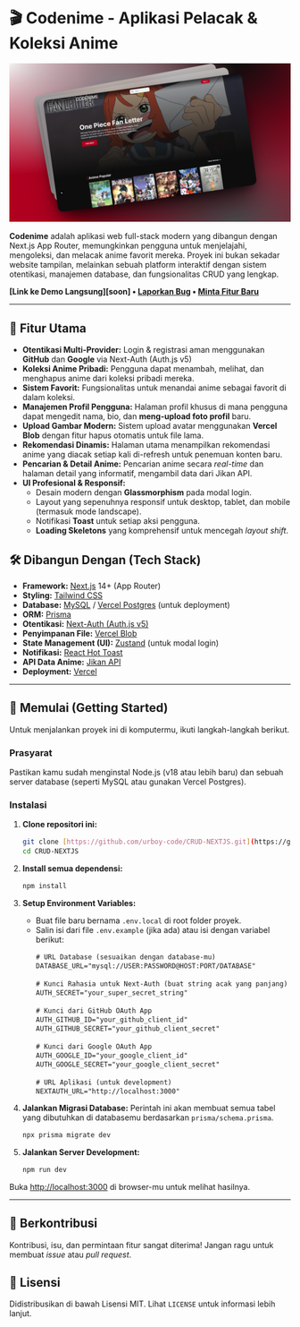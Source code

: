 # 🎬 Codenime - Aplikasi Pelacak & Koleksi Anime

![Codenime Showcase](./.github/assets/1920x1080-homepage-codenime-styled_v2.png)

**Codenime** adalah aplikasi web full-stack modern yang dibangun dengan Next.js App Router, memungkinkan pengguna untuk menjelajahi, mengoleksi, dan melacak anime favorit mereka. Proyek ini bukan sekadar website tampilan, melainkan sebuah platform interaktif dengan sistem otentikasi, manajemen database, dan fungsionalitas CRUD yang lengkap.

**[Link ke Demo Langsung][soon] • [Laporkan Bug](https://github.com/urboy-code/CRUD-NEXTJS/issues) • [Minta Fitur Baru](https://github.com/urboy-code/CRUD-NEXTJS/issues)**

---

## 🌟 Fitur Utama

-   **Otentikasi Multi-Provider:** Login & registrasi aman menggunakan **GitHub** dan **Google** via Next-Auth (Auth.js v5)
-   **Koleksi Anime Pribadi:** Pengguna dapat menambah, melihat, dan menghapus anime dari koleksi pribadi mereka.
-   **Sistem Favorit:** Fungsionalitas untuk menandai anime sebagai favorit di dalam koleksi.
-   **Manajemen Profil Pengguna:** Halaman profil khusus di mana pengguna dapat mengedit nama, bio, dan **meng-upload foto profil** baru.
-   **Upload Gambar Modern:** Sistem upload avatar menggunakan **Vercel Blob** dengan fitur hapus otomatis untuk file lama.
-   **Rekomendasi Dinamis:** Halaman utama menampilkan rekomendasi anime yang diacak setiap kali di-refresh untuk penemuan konten baru.
-   **Pencarian & Detail Anime:** Pencarian anime secara *real-time* dan halaman detail yang informatif, mengambil data dari Jikan API.
-   **UI Profesional & Responsif:**
    -   Desain modern dengan **Glassmorphism** pada modal login.
    -   Layout yang sepenuhnya responsif untuk desktop, tablet, dan mobile (termasuk mode landscape).
    -   Notifikasi **Toast** untuk setiap aksi pengguna.
    -   **Loading Skeletons** yang komprehensif untuk mencegah *layout shift*.

## 🛠️ Dibangun Dengan (Tech Stack)

* **Framework:** [Next.js](https://nextjs.org/) 14+ (App Router)
* **Styling:** [Tailwind CSS](https://tailwindcss.com/)
* **Database:** [MySQL](https://www.mysql.com/) / [Vercel Postgres](https://vercel.com/storage/postgres) (untuk deployment)
* **ORM:** [Prisma](https://www.prisma.io/)
* **Otentikasi:** [Next-Auth (Auth.js v5)](https://authjs.dev/)
* **Penyimpanan File:** [Vercel Blob](https://vercel.com/storage/blob)
* **State Management (UI):** [Zustand](https://zustand-demo.pmnd.rs/) (untuk modal login)
* **Notifikasi:** [React Hot Toast](https://react-hot-toast.com/)
* **API Data Anime:** [Jikan API](https://jikan.moe/)
* **Deployment:** [Vercel](https://vercel.com/)

---

## 🚀 Memulai (Getting Started)

Untuk menjalankan proyek ini di komputermu, ikuti langkah-langkah berikut.

### Prasyarat

Pastikan kamu sudah menginstal Node.js (v18 atau lebih baru) dan sebuah server database (seperti MySQL atau gunakan Vercel Postgres).

### Instalasi

1.  **Clone repositori ini:**
    ```bash
    git clone [https://github.com/urboy-code/CRUD-NEXTJS.git](https://github.com/urboy-code/CRUD-NEXTJS.git)
    cd CRUD-NEXTJS
    ```

2.  **Install semua dependensi:**
    ```bash
    npm install
    ```

3.  **Setup Environment Variables:**
    * Buat file baru bernama `.env.local` di root folder proyek.
    * Salin isi dari file `.env.example` (jika ada) atau isi dengan variabel berikut:
        ```env
        # URL Database (sesuaikan dengan database-mu)
        DATABASE_URL="mysql://USER:PASSWORD@HOST:PORT/DATABASE"

        # Kunci Rahasia untuk Next-Auth (buat string acak yang panjang)
        AUTH_SECRET="your_super_secret_string"

        # Kunci dari GitHub OAuth App
        AUTH_GITHUB_ID="your_github_client_id"
        AUTH_GITHUB_SECRET="your_github_client_secret"

        # Kunci dari Google OAuth App
        AUTH_GOOGLE_ID="your_google_client_id"
        AUTH_GOOGLE_SECRET="your_google_client_secret"
        
        # URL Aplikasi (untuk development)
        NEXTAUTH_URL="http://localhost:3000"
        ```

4.  **Jalankan Migrasi Database:**
    Perintah ini akan membuat semua tabel yang dibutuhkan di databasemu berdasarkan `prisma/schema.prisma`.
    ```bash
    npx prisma migrate dev
    ```

5.  **Jalankan Server Development:**
    ```bash
    npm run dev
    ```

Buka [http://localhost:3000](http://localhost:3000) di browser-mu untuk melihat hasilnya.

---

## 🤝 Berkontribusi

Kontribusi, isu, dan permintaan fitur sangat diterima! Jangan ragu untuk membuat *issue* atau *pull request*.

## 📄 Lisensi

Didistribusikan di bawah Lisensi MIT. Lihat `LICENSE` untuk informasi lebih lanjut.

